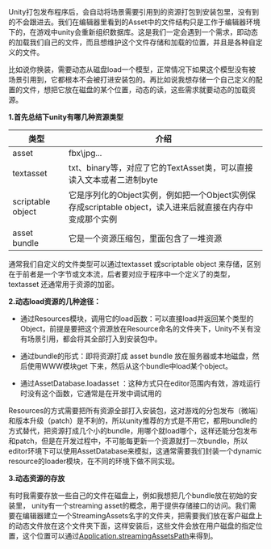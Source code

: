 Unity打包发布程序后，会自动将场景需要引用到的资源打包到安装包里，没有到的不会跟进去。我们在编辑器里看到的Asset中的文件结构只是工作于编辑器环境下的，在游戏中unity会重新组织数据库。这是我们一定会遇到一个需求，即动态的加载我们自己的文件，而且想维护这个文件存储和加载的位置，并且是各种自定义的文件。

比如说你换装，需要动态从磁盘load一个模型，正常情况下如果这个模型没有被场景引用到，它都根本不会被打进安装包的。再比如说我想存储一个自己定义的配置的文件，想把它放在磁盘的某个位置，动态的读，这些需求就要动态的加载资源。



**1.首先总结下unity有哪几种资源类型**

| 类型              | 介绍                                                         |
| ----------------- | ------------------------------------------------------------ |
| asset             | fbx\jpg...                                                   |
| textasset         | txt、binary等，对应了它的TextAsset类，可以直接读入文本或者二进制byte |
| scriptable object | 它是序列化的Object实例，例如把一个Object实例保存成scriptable object，读入进来后就直接在内存中变成那个实例 |
| asset bundle      | 它是一个资源压缩包，里面包含了一堆资源                       |



通常我们自定义的文件类型可以通过textasset 或scriptable object 来存储，区别在于前者是一个字节或文本流，后者要对应于程序中一个定义了的类型，textasset 还通常用于资源的加密。

**2.动态load资源的几种途径：**

- 通过Resources模块，调用它的load函数：可以直接load并返回某个类型的Object，前提是要把这个资源放在Resource命名的文件夹下，Unity不关有没有场景引用，都会将其全部打入到安装包中。

- 通过bundle的形式：即将资源打成 asset bundle 放在服务器或本地磁盘，然后使用WWW模块get 下来，然后从这个bundle中load某个object。

- 通过AssetDatabase.loadasset ：这种方式只在editor范围内有效，游戏运行时没有这个函数，它通常是在开发中调试用的



​       Resources的方式需要把所有资源全部打入安装包，这对游戏的分包发布（微端）和版本升级（patch）是不利的，所以unity推荐的方式是不用它，都用bundle的方式替代，把资源打成几个小的bundle，用哪个就load哪个，这样还能分包发布和patch，但是在开发过程中，不可能每更新一个资源就打一次bundle，所以editor环境下可以使用AssetDatabase来模拟，这通常需要我们封装一个dynamic resource的loader模块，在不同的环境下做不同实现。

**3.动态资源的存放**

  有时我需要存放一些自己的文件在磁盘上，例如我想把几个bundle放在初始的安装里， unity有一个streaming asset的概念，用于提供存储接口的访问。我们需要在编辑器建立一个StreamingAssets名字的文件夹，把需要我们放在客户磁盘上的动态文件放在这个文件夹下面，这样安装后，这些文件会放在用户磁盘的指定位置，这个位置可以通过[Application.streamingAssetsPath](http://docs.unity3d.com/Documentation/ScriptReference/Application-streamingAssetsPath.html)来得到。

